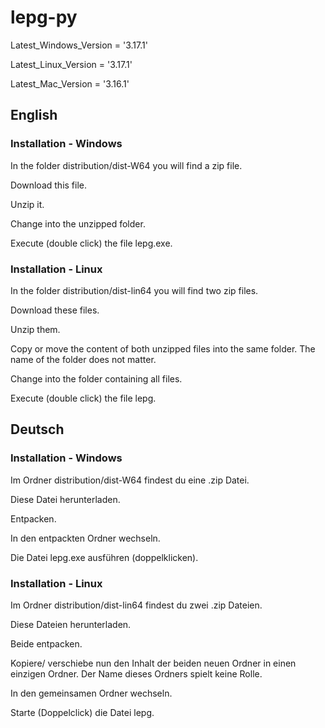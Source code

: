 # lepg-py

Latest_Windows_Version = '3.17.1'

Latest_Linux_Version = '3.17.1'

Latest_Mac_Version = '3.16.1'


## English
### Installation - Windows
In the folder distribution/dist-W64 you will find a zip file.

Download this file.

Unzip it.

Change into the unzipped folder.

Execute (double click) the file lepg.exe.

### Installation - Linux
In the folder distribution/dist-lin64 you will find two zip files.

Download these files.

Unzip them.

Copy or move the content of both unzipped files into the same folder.
The name of the folder does not matter.

Change into the folder containing all files.

Execute (double click) the file lepg.


## Deutsch
### Installation - Windows
Im Ordner distribution/dist-W64 findest du eine .zip Datei.

Diese Datei herunterladen.

Entpacken.

In den entpackten Ordner wechseln.

Die Datei lepg.exe ausführen (doppelklicken).

### Installation - Linux
Im Ordner distribution/dist-lin64 findest du zwei .zip Dateien.

Diese Dateien herunterladen.

Beide entpacken.

Kopiere/ verschiebe nun den Inhalt der beiden neuen Ordner in einen einzigen Ordner.
Der Name dieses Ordners spielt keine Rolle. 

In den gemeinsamen Ordner wechseln.

Starte (Doppelclick) die Datei lepg.

